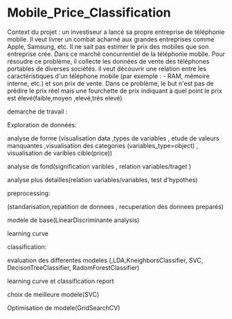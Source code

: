 # Mobile_Price_Classification
Context du projet : un investiseur a lancé sa propre entreprise de téléphonie mobile. Il veut livrer un combat acharné aux grandes entreprises comme Apple, Samsung, etc.
Il ne sait pas estimer le prix des mobiles que son entreprise crée. Dans ce marché concurrentiel de la téléphonie mobile.
Pour résoudre ce problème, il collecte les données de vente des téléphones portables de diverses sociétés.
il veut découvrir une relation entre les caractéristiques d'un téléphone mobile (par exemple : - RAM, mémoire interne, etc.) et son prix de vente.
Dans ce problème, le but n'est pas de prédire le prix réel mais une fourchette de prix indiquant à quel point le prix est élevé(faible,moyen ,elevé,trés elevé)

demarche de travail :

Exploration de donnéés:

analyse de forme (visualisation data  ,types de variables , etude de valeurs manquantes ,visualisation des categories (variables_type=object)
, visualisation de varibles cible(price))

analyse de fond(signification varibles  , relation variables/traget )

analyse plus detailles(relation variables/variables, test d'hypothes)

preprocessing:

(standarisation,repatition de donnees , recuperation des donnees preparés)

modele de base(LinearDiscriminante analysis)

learning curve 

classification:

evaluation des differentes modeles (,LDA,KneighborsClassifier, SVC, DecisonTreeClassifier, RadomForestClassifier)

learning curve et classification report 

choix de meilleure modele(SVC)

Optimisation de modele(GridSearchCV)






